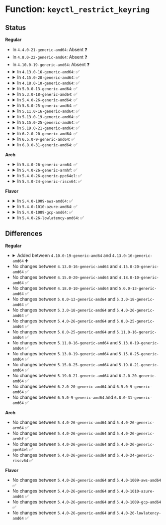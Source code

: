 # Function: <code>keyctl_restrict_keyring</code>

## Status
<b>Regular</b>
<ul>
<li>
In <code>4.4.0-21-generic-amd64</code>: Absent ❓
</li>
<li>
In <code>4.8.0-22-generic-amd64</code>: Absent ❓
</li>
<li>
In <code>4.10.0-19-generic-amd64</code>: Absent ❓
</li>
<li>
<details>
<summary>In <code>4.13.0-16-generic-amd64</code>: ✅</summary>

```c
long int keyctl_restrict_keyring(key_serial_t id, const char * _type, const char * _restriction)
```

```json
{
  "name": "keyctl_restrict_keyring",
  "collision_type": "Unique Global",
  "inline_type": "No",
  "funcs": [
    {
      "addr": 18446744071582591808,
      "name": "keyctl_restrict_keyring",
      "external": true,
      "loc": "security/keys/keyctl.c:1595",
      "file": "security/keys/keyctl.c",
      "inline": "seen, unknown",
      "caller_inline": [],
      "caller_func": [
        "security/keys/keyctl.c:SyS_keyctl",
        "security/keys/compat.c:compat_SyS_keyctl"
      ]
    }
  ],
  "symbols": [
    {
      "addr": 18446744071582591808,
      "name": "keyctl_restrict_keyring",
      "section": ".text",
      "bind": "STB_GLOBAL",
      "size": 233
    }
  ]
}
```
</details>
</li>
<li>
<details>
<summary>In <code>4.15.0-20-generic-amd64</code>: ✅</summary>

```c
long int keyctl_restrict_keyring(key_serial_t id, const char * _type, const char * _restriction)
```

```json
{
  "name": "keyctl_restrict_keyring",
  "collision_type": "Unique Global",
  "inline_type": "No",
  "funcs": [
    {
      "addr": 18446744071582744992,
      "name": "keyctl_restrict_keyring",
      "external": true,
      "loc": "security/keys/keyctl.c:1596",
      "file": "security/keys/keyctl.c",
      "inline": "seen, unknown",
      "caller_inline": [],
      "caller_func": [
        "security/keys/keyctl.c:SyS_keyctl",
        "security/keys/compat.c:compat_SyS_keyctl"
      ]
    }
  ],
  "symbols": [
    {
      "addr": 18446744071582744992,
      "name": "keyctl_restrict_keyring",
      "section": ".text",
      "bind": "STB_GLOBAL",
      "size": 220
    }
  ]
}
```
</details>
</li>
<li>
<details>
<summary>In <code>4.18.0-10-generic-amd64</code>: ✅</summary>

```c
long int keyctl_restrict_keyring(key_serial_t id, const char * _type, const char * _restriction)
```

```json
{
  "name": "keyctl_restrict_keyring",
  "collision_type": "Unique Global",
  "inline_type": "No",
  "funcs": [
    {
      "addr": 18446744071582944640,
      "name": "keyctl_restrict_keyring",
      "external": true,
      "loc": "security/keys/keyctl.c:1596",
      "file": "security/keys/keyctl.c",
      "inline": "seen, unknown",
      "caller_inline": [],
      "caller_func": [
        "security/keys/keyctl.c:__ia32_sys_keyctl",
        "security/keys/keyctl.c:__x64_sys_keyctl",
        "security/keys/compat.c:__x32_compat_sys_keyctl",
        "security/keys/compat.c:__ia32_compat_sys_keyctl"
      ]
    }
  ],
  "symbols": [
    {
      "addr": 18446744071582944640,
      "name": "keyctl_restrict_keyring",
      "section": ".text",
      "bind": "STB_GLOBAL",
      "size": 230
    }
  ]
}
```
</details>
</li>
<li>
<details>
<summary>In <code>5.0.0-13-generic-amd64</code>: ✅</summary>

```c
long int keyctl_restrict_keyring(key_serial_t id, const char * _type, const char * _restriction)
```

```json
{
  "name": "keyctl_restrict_keyring",
  "collision_type": "Unique Global",
  "inline_type": "No",
  "funcs": [
    {
      "addr": 18446744071583053184,
      "name": "keyctl_restrict_keyring",
      "external": true,
      "loc": "security/keys/keyctl.c:1596",
      "file": "security/keys/keyctl.c",
      "inline": "seen, unknown",
      "caller_inline": [],
      "caller_func": [
        "security/keys/keyctl.c:__ia32_sys_keyctl",
        "security/keys/keyctl.c:__x64_sys_keyctl",
        "security/keys/compat.c:__x32_compat_sys_keyctl",
        "security/keys/compat.c:__ia32_compat_sys_keyctl"
      ]
    }
  ],
  "symbols": [
    {
      "addr": 18446744071583053184,
      "name": "keyctl_restrict_keyring",
      "section": ".text",
      "bind": "STB_GLOBAL",
      "size": 230
    }
  ]
}
```
</details>
</li>
<li>
<details>
<summary>In <code>5.3.0-18-generic-amd64</code>: ✅</summary>

```c
long int keyctl_restrict_keyring(key_serial_t id, const char * _type, const char * _restriction)
```

```json
{
  "name": "keyctl_restrict_keyring",
  "collision_type": "Unique Global",
  "inline_type": "No",
  "funcs": [
    {
      "addr": 18446744071583236528,
      "name": "keyctl_restrict_keyring",
      "external": true,
      "loc": "security/keys/keyctl.c:1653",
      "file": "security/keys/keyctl.c",
      "inline": "seen, unknown",
      "caller_inline": [],
      "caller_func": [
        "security/keys/keyctl.c:__ia32_sys_keyctl",
        "security/keys/keyctl.c:__x64_sys_keyctl",
        "security/keys/compat.c:__x32_compat_sys_keyctl",
        "security/keys/compat.c:__ia32_compat_sys_keyctl"
      ]
    }
  ],
  "symbols": [
    {
      "addr": 18446744071583236528,
      "name": "keyctl_restrict_keyring",
      "section": ".text",
      "bind": "STB_GLOBAL",
      "size": 218
    }
  ]
}
```
</details>
</li>
<li>
<details>
<summary>In <code>5.4.0-26-generic-amd64</code>: ✅</summary>

```c
long int keyctl_restrict_keyring(key_serial_t id, const char * _type, const char * _restriction)
```

```json
{
  "name": "keyctl_restrict_keyring",
  "collision_type": "Unique Global",
  "inline_type": "No",
  "funcs": [
    {
      "addr": 18446744071583342352,
      "name": "keyctl_restrict_keyring",
      "external": true,
      "loc": "security/keys/keyctl.c:1653",
      "file": "security/keys/keyctl.c",
      "inline": "seen, unknown",
      "caller_inline": [],
      "caller_func": [
        "security/keys/keyctl.c:__ia32_sys_keyctl",
        "security/keys/keyctl.c:__x64_sys_keyctl",
        "security/keys/compat.c:__x32_compat_sys_keyctl",
        "security/keys/compat.c:__ia32_compat_sys_keyctl"
      ]
    }
  ],
  "symbols": [
    {
      "addr": 18446744071583342352,
      "name": "keyctl_restrict_keyring",
      "section": ".text",
      "bind": "STB_GLOBAL",
      "size": 218
    }
  ]
}
```
</details>
</li>
<li>
<details>
<summary>In <code>5.8.0-25-generic-amd64</code>: ✅</summary>

```c
long int keyctl_restrict_keyring(key_serial_t id, const char * _type, const char * _restriction)
```

```json
{
  "name": "keyctl_restrict_keyring",
  "collision_type": "Unique Global",
  "inline_type": "No",
  "funcs": [
    {
      "addr": 18446744071583676688,
      "name": "keyctl_restrict_keyring",
      "external": true,
      "loc": "security/keys/keyctl.c:1724",
      "file": "security/keys/keyctl.c",
      "inline": "seen, unknown",
      "caller_inline": [],
      "caller_func": [
        "security/keys/keyctl.c:__do_sys_keyctl",
        "security/keys/compat.c:__do_compat_sys_keyctl"
      ]
    }
  ],
  "symbols": [
    {
      "addr": 18446744071583676688,
      "name": "keyctl_restrict_keyring",
      "section": ".text",
      "bind": "STB_GLOBAL",
      "size": 263
    }
  ]
}
```
</details>
</li>
<li>
<details>
<summary>In <code>5.11.0-16-generic-amd64</code>: ✅</summary>

```c
long int keyctl_restrict_keyring(key_serial_t id, const char * _type, const char * _restriction)
```

```json
{
  "name": "keyctl_restrict_keyring",
  "collision_type": "Unique Global",
  "inline_type": "No",
  "funcs": [
    {
      "addr": 18446744071583798192,
      "name": "keyctl_restrict_keyring",
      "external": true,
      "loc": "security/keys/keyctl.c:1724",
      "file": "security/keys/keyctl.c",
      "inline": "seen, unknown",
      "caller_inline": [],
      "caller_func": [
        "security/keys/keyctl.c:__do_sys_keyctl",
        "security/keys/compat.c:__do_compat_sys_keyctl"
      ]
    }
  ],
  "symbols": [
    {
      "addr": 18446744071583798192,
      "name": "keyctl_restrict_keyring",
      "section": ".text",
      "bind": "STB_GLOBAL",
      "size": 263
    }
  ]
}
```
</details>
</li>
<li>
<details>
<summary>In <code>5.13.0-19-generic-amd64</code>: ✅</summary>

```c
long int keyctl_restrict_keyring(key_serial_t id, const char * _type, const char * _restriction)
```

```json
{
  "name": "keyctl_restrict_keyring",
  "collision_type": "Unique Global",
  "inline_type": "No",
  "funcs": [
    {
      "addr": 18446744071583822336,
      "name": "keyctl_restrict_keyring",
      "external": true,
      "loc": "security/keys/keyctl.c:1724",
      "file": "security/keys/keyctl.c",
      "inline": "seen, unknown",
      "caller_inline": [],
      "caller_func": [
        "security/keys/keyctl.c:__do_sys_keyctl",
        "security/keys/compat.c:__do_compat_sys_keyctl"
      ]
    }
  ],
  "symbols": [
    {
      "addr": 18446744071583822336,
      "name": "keyctl_restrict_keyring",
      "section": ".text",
      "bind": "STB_GLOBAL",
      "size": 263
    }
  ]
}
```
</details>
</li>
<li>
<details>
<summary>In <code>5.15.0-25-generic-amd64</code>: ✅</summary>

```c
long int keyctl_restrict_keyring(key_serial_t id, const char * _type, const char * _restriction)
```

```json
{
  "name": "keyctl_restrict_keyring",
  "collision_type": "Unique Global",
  "inline_type": "No",
  "funcs": [
    {
      "addr": 18446744071584185376,
      "name": "keyctl_restrict_keyring",
      "external": true,
      "loc": "security/keys/keyctl.c:1724",
      "file": "security/keys/keyctl.c",
      "inline": "seen, unknown",
      "caller_inline": [],
      "caller_func": [
        "security/keys/keyctl.c:__do_sys_keyctl",
        "security/keys/compat.c:__do_compat_sys_keyctl"
      ]
    }
  ],
  "symbols": [
    {
      "addr": 18446744071584185376,
      "name": "keyctl_restrict_keyring",
      "section": ".text",
      "bind": "STB_GLOBAL",
      "size": 263
    }
  ]
}
```
</details>
</li>
<li>
<details>
<summary>In <code>5.19.0-21-generic-amd64</code>: ✅</summary>

```c
long int keyctl_restrict_keyring(key_serial_t id, const char * _type, const char * _restriction)
```

```json
{
  "name": "keyctl_restrict_keyring",
  "collision_type": "Unique Global",
  "inline_type": "No",
  "funcs": [
    {
      "addr": 18446744071584786080,
      "name": "keyctl_restrict_keyring",
      "external": true,
      "loc": "security/keys/keyctl.c:1724",
      "file": "security/keys/keyctl.c",
      "inline": "seen, unknown",
      "caller_inline": [],
      "caller_func": [
        "security/keys/keyctl.c:__do_sys_keyctl",
        "security/keys/compat.c:__do_compat_sys_keyctl"
      ]
    }
  ],
  "symbols": [
    {
      "addr": 18446744071584786080,
      "name": "keyctl_restrict_keyring",
      "section": ".text",
      "bind": "STB_GLOBAL",
      "size": 318
    }
  ]
}
```
</details>
</li>
<li>
<details>
<summary>In <code>6.2.0-20-generic-amd64</code>: ✅</summary>

```c
long int keyctl_restrict_keyring(key_serial_t id, const char * _type, const char * _restriction)
```

```json
{
  "name": "keyctl_restrict_keyring",
  "collision_type": "Unique Global",
  "inline_type": "No",
  "funcs": [
    {
      "addr": 18446744071585483184,
      "name": "keyctl_restrict_keyring",
      "external": true,
      "loc": "security/keys/keyctl.c:1724",
      "file": "security/keys/keyctl.c",
      "inline": "seen, unknown",
      "caller_inline": [],
      "caller_func": [
        "security/keys/keyctl.c:__do_sys_keyctl",
        "security/keys/compat.c:__do_compat_sys_keyctl"
      ]
    }
  ],
  "symbols": [
    {
      "addr": 18446744071585483184,
      "name": "keyctl_restrict_keyring",
      "section": ".text",
      "bind": "STB_GLOBAL",
      "size": 318
    }
  ]
}
```
</details>
</li>
<li>
<details>
<summary>In <code>6.5.0-9-generic-amd64</code>: ✅</summary>

```c
long int keyctl_restrict_keyring(key_serial_t id, const char * _type, const char * _restriction)
```

```json
{
  "name": "keyctl_restrict_keyring",
  "collision_type": "Unique Global",
  "inline_type": "No",
  "funcs": [
    {
      "addr": 18446744071585714672,
      "name": "keyctl_restrict_keyring",
      "external": true,
      "loc": "security/keys/keyctl.c:1729",
      "file": "security/keys/keyctl.c",
      "inline": "seen, unknown",
      "caller_inline": [],
      "caller_func": [
        "security/keys/keyctl.c:__do_sys_keyctl",
        "security/keys/compat.c:__do_compat_sys_keyctl"
      ]
    }
  ],
  "symbols": [
    {
      "addr": 18446744071585714672,
      "name": "keyctl_restrict_keyring",
      "section": ".text",
      "bind": "STB_GLOBAL",
      "size": 318
    }
  ]
}
```
</details>
</li>
<li>
<details>
<summary>In <code>6.8.0-31-generic-amd64</code>: ✅</summary>

```c
long int keyctl_restrict_keyring(key_serial_t id, const char * _type, const char * _restriction)
```

```json
{
  "name": "keyctl_restrict_keyring",
  "collision_type": "Unique Global",
  "inline_type": "No",
  "funcs": [
    {
      "addr": 18446744071585961696,
      "name": "keyctl_restrict_keyring",
      "external": true,
      "loc": "security/keys/keyctl.c:1728",
      "file": "security/keys/keyctl.c",
      "inline": "seen, unknown",
      "caller_inline": [],
      "caller_func": [
        "security/keys/keyctl.c:__do_sys_keyctl",
        "security/keys/compat.c:__do_compat_sys_keyctl"
      ]
    }
  ],
  "symbols": [
    {
      "addr": 18446744071585961696,
      "name": "keyctl_restrict_keyring",
      "section": ".text",
      "bind": "STB_GLOBAL",
      "size": 318
    }
  ]
}
```
</details>
</li>
</ul>
<b>Arch</b>
<ul>
<li>
<details>
<summary>In <code>5.4.0-26-generic-arm64</code>: ✅</summary>

```c
long int keyctl_restrict_keyring(key_serial_t id, const char * _type, const char * _restriction)
```

```json
{
  "name": "keyctl_restrict_keyring",
  "collision_type": "Unique Global",
  "inline_type": "No",
  "funcs": [
    {
      "addr": 18446603336495086864,
      "name": "keyctl_restrict_keyring",
      "external": true,
      "loc": "security/keys/keyctl.c:1653",
      "file": "security/keys/keyctl.c",
      "inline": "seen, unknown",
      "caller_inline": [],
      "caller_func": [
        "security/keys/keyctl.c:__arm64_sys_keyctl",
        "security/keys/compat.c:__arm64_compat_sys_keyctl"
      ]
    }
  ],
  "symbols": [
    {
      "addr": 18446603336495086864,
      "name": "keyctl_restrict_keyring",
      "section": ".text",
      "bind": "STB_GLOBAL",
      "size": 248
    }
  ]
}
```
</details>
</li>
<li>
<details>
<summary>In <code>5.4.0-26-generic-armhf</code>: ✅</summary>

```c
long int keyctl_restrict_keyring(key_serial_t id, const char * _type, const char * _restriction)
```

```json
{
  "name": "keyctl_restrict_keyring",
  "collision_type": "Unique Global",
  "inline_type": "No",
  "funcs": [
    {
      "addr": 3228480764,
      "name": "keyctl_restrict_keyring",
      "external": true,
      "loc": "security/keys/keyctl.c:1653",
      "file": "security/keys/keyctl.c",
      "inline": "seen, unknown",
      "caller_inline": [],
      "caller_func": [
        "security/keys/keyctl.c:__se_sys_keyctl"
      ]
    }
  ],
  "symbols": [
    {
      "addr": 3228480764,
      "name": "keyctl_restrict_keyring",
      "section": ".text",
      "bind": "STB_GLOBAL",
      "size": 244
    }
  ]
}
```
</details>
</li>
<li>
<details>
<summary>In <code>5.4.0-26-generic-ppc64el</code>: ✅</summary>

```c
long int keyctl_restrict_keyring(key_serial_t id, const char * _type, const char * _restriction)
```

```json
{
  "name": "keyctl_restrict_keyring",
  "collision_type": "Unique Global",
  "inline_type": "No",
  "funcs": [
    {
      "addr": 13835058055288986576,
      "name": "keyctl_restrict_keyring",
      "external": true,
      "loc": "security/keys/keyctl.c:1653",
      "file": "security/keys/keyctl.c",
      "inline": "seen, unknown",
      "caller_inline": [],
      "caller_func": [
        "security/keys/keyctl.c:__se_sys_keyctl",
        "security/keys/compat.c:__se_compat_sys_keyctl"
      ]
    }
  ],
  "symbols": [
    {
      "addr": 13835058055288986576,
      "name": "keyctl_restrict_keyring",
      "section": ".text",
      "bind": "STB_GLOBAL",
      "size": 316
    }
  ]
}
```
</details>
</li>
<li>
<details>
<summary>In <code>5.4.0-24-generic-riscv64</code>: ✅</summary>

```c
long int keyctl_restrict_keyring(key_serial_t id, const char * _type, const char * _restriction)
```

```json
{
  "name": "keyctl_restrict_keyring",
  "collision_type": "Unique Global",
  "inline_type": "No",
  "funcs": [
    {
      "addr": 18446743936274350144,
      "name": "keyctl_restrict_keyring",
      "external": true,
      "loc": "security/keys/keyctl.c:1653",
      "file": "security/keys/keyctl.c",
      "inline": "seen, unknown",
      "caller_inline": [],
      "caller_func": [
        "security/keys/keyctl.c:__se_sys_keyctl"
      ]
    }
  ],
  "symbols": [
    {
      "addr": 18446743936274350144,
      "name": "keyctl_restrict_keyring",
      "section": ".text",
      "bind": "STB_GLOBAL",
      "size": 180
    }
  ]
}
```
</details>
</li>
</ul>
<b>Flavor</b>
<ul>
<li>
<details>
<summary>In <code>5.4.0-1009-aws-amd64</code>: ✅</summary>

```c
long int keyctl_restrict_keyring(key_serial_t id, const char * _type, const char * _restriction)
```

```json
{
  "name": "keyctl_restrict_keyring",
  "collision_type": "Unique Global",
  "inline_type": "No",
  "funcs": [
    {
      "addr": 18446744071583311088,
      "name": "keyctl_restrict_keyring",
      "external": true,
      "loc": "security/keys/keyctl.c:1653",
      "file": "security/keys/keyctl.c",
      "inline": "seen, unknown",
      "caller_inline": [],
      "caller_func": [
        "security/keys/keyctl.c:__ia32_sys_keyctl",
        "security/keys/keyctl.c:__x64_sys_keyctl",
        "security/keys/compat.c:__x32_compat_sys_keyctl",
        "security/keys/compat.c:__ia32_compat_sys_keyctl"
      ]
    }
  ],
  "symbols": [
    {
      "addr": 18446744071583311088,
      "name": "keyctl_restrict_keyring",
      "section": ".text",
      "bind": "STB_GLOBAL",
      "size": 218
    }
  ]
}
```
</details>
</li>
<li>
<details>
<summary>In <code>5.4.0-1010-azure-amd64</code>: ✅</summary>

```c
long int keyctl_restrict_keyring(key_serial_t id, const char * _type, const char * _restriction)
```

```json
{
  "name": "keyctl_restrict_keyring",
  "collision_type": "Unique Global",
  "inline_type": "No",
  "funcs": [
    {
      "addr": 18446744071583248192,
      "name": "keyctl_restrict_keyring",
      "external": true,
      "loc": "security/keys/keyctl.c:1653",
      "file": "security/keys/keyctl.c",
      "inline": "seen, unknown",
      "caller_inline": [],
      "caller_func": [
        "security/keys/keyctl.c:__ia32_sys_keyctl",
        "security/keys/keyctl.c:__x64_sys_keyctl",
        "security/keys/compat.c:__x32_compat_sys_keyctl",
        "security/keys/compat.c:__ia32_compat_sys_keyctl"
      ]
    }
  ],
  "symbols": [
    {
      "addr": 18446744071583248192,
      "name": "keyctl_restrict_keyring",
      "section": ".text",
      "bind": "STB_GLOBAL",
      "size": 218
    }
  ]
}
```
</details>
</li>
<li>
<details>
<summary>In <code>5.4.0-1009-gcp-amd64</code>: ✅</summary>

```c
long int keyctl_restrict_keyring(key_serial_t id, const char * _type, const char * _restriction)
```

```json
{
  "name": "keyctl_restrict_keyring",
  "collision_type": "Unique Global",
  "inline_type": "No",
  "funcs": [
    {
      "addr": 18446744071583295120,
      "name": "keyctl_restrict_keyring",
      "external": true,
      "loc": "security/keys/keyctl.c:1653",
      "file": "security/keys/keyctl.c",
      "inline": "seen, unknown",
      "caller_inline": [],
      "caller_func": [
        "security/keys/keyctl.c:__ia32_sys_keyctl",
        "security/keys/keyctl.c:__x64_sys_keyctl",
        "security/keys/compat.c:__x32_compat_sys_keyctl",
        "security/keys/compat.c:__ia32_compat_sys_keyctl"
      ]
    }
  ],
  "symbols": [
    {
      "addr": 18446744071583295120,
      "name": "keyctl_restrict_keyring",
      "section": ".text",
      "bind": "STB_GLOBAL",
      "size": 218
    }
  ]
}
```
</details>
</li>
<li>
<details>
<summary>In <code>5.4.0-26-lowlatency-amd64</code>: ✅</summary>

```c
long int keyctl_restrict_keyring(key_serial_t id, const char * _type, const char * _restriction)
```

```json
{
  "name": "keyctl_restrict_keyring",
  "collision_type": "Unique Global",
  "inline_type": "No",
  "funcs": [
    {
      "addr": 18446744071583389760,
      "name": "keyctl_restrict_keyring",
      "external": true,
      "loc": "security/keys/keyctl.c:1653",
      "file": "security/keys/keyctl.c",
      "inline": "seen, unknown",
      "caller_inline": [],
      "caller_func": [
        "security/keys/keyctl.c:__ia32_sys_keyctl",
        "security/keys/keyctl.c:__x64_sys_keyctl",
        "security/keys/compat.c:__x32_compat_sys_keyctl",
        "security/keys/compat.c:__ia32_compat_sys_keyctl"
      ]
    }
  ],
  "symbols": [
    {
      "addr": 18446744071583389760,
      "name": "keyctl_restrict_keyring",
      "section": ".text",
      "bind": "STB_GLOBAL",
      "size": 218
    }
  ]
}
```
</details>
</li>
</ul>

## Differences
<b>Regular</b>
<ul>
<li>
<details>
<summary>Added between <code>4.10.0-19-generic-amd64</code> and <code>4.13.0-16-generic-amd64</code> ➕</summary>

```c
long int keyctl_restrict_keyring(key_serial_t id, const char * _type, const char * _restriction)
```
</details>
</li>
<li>
No changes between <code>4.13.0-16-generic-amd64</code> and <code>4.15.0-20-generic-amd64</code> ✅
</li>
<li>
No changes between <code>4.15.0-20-generic-amd64</code> and <code>4.18.0-10-generic-amd64</code> ✅
</li>
<li>
No changes between <code>4.18.0-10-generic-amd64</code> and <code>5.0.0-13-generic-amd64</code> ✅
</li>
<li>
No changes between <code>5.0.0-13-generic-amd64</code> and <code>5.3.0-18-generic-amd64</code> ✅
</li>
<li>
No changes between <code>5.3.0-18-generic-amd64</code> and <code>5.4.0-26-generic-amd64</code> ✅
</li>
<li>
No changes between <code>5.4.0-26-generic-amd64</code> and <code>5.8.0-25-generic-amd64</code> ✅
</li>
<li>
No changes between <code>5.8.0-25-generic-amd64</code> and <code>5.11.0-16-generic-amd64</code> ✅
</li>
<li>
No changes between <code>5.11.0-16-generic-amd64</code> and <code>5.13.0-19-generic-amd64</code> ✅
</li>
<li>
No changes between <code>5.13.0-19-generic-amd64</code> and <code>5.15.0-25-generic-amd64</code> ✅
</li>
<li>
No changes between <code>5.15.0-25-generic-amd64</code> and <code>5.19.0-21-generic-amd64</code> ✅
</li>
<li>
No changes between <code>5.19.0-21-generic-amd64</code> and <code>6.2.0-20-generic-amd64</code> ✅
</li>
<li>
No changes between <code>6.2.0-20-generic-amd64</code> and <code>6.5.0-9-generic-amd64</code> ✅
</li>
<li>
No changes between <code>6.5.0-9-generic-amd64</code> and <code>6.8.0-31-generic-amd64</code> ✅
</li>
</ul>
<b>Arch</b>
<ul>
<li>
No changes between <code>5.4.0-26-generic-amd64</code> and <code>5.4.0-26-generic-arm64</code> ✅
</li>
<li>
No changes between <code>5.4.0-26-generic-amd64</code> and <code>5.4.0-26-generic-armhf</code> ✅
</li>
<li>
No changes between <code>5.4.0-26-generic-amd64</code> and <code>5.4.0-26-generic-ppc64el</code> ✅
</li>
<li>
No changes between <code>5.4.0-26-generic-amd64</code> and <code>5.4.0-24-generic-riscv64</code> ✅
</li>
</ul>
<b>Flavor</b>
<ul>
<li>
No changes between <code>5.4.0-26-generic-amd64</code> and <code>5.4.0-1009-aws-amd64</code> ✅
</li>
<li>
No changes between <code>5.4.0-26-generic-amd64</code> and <code>5.4.0-1010-azure-amd64</code> ✅
</li>
<li>
No changes between <code>5.4.0-26-generic-amd64</code> and <code>5.4.0-1009-gcp-amd64</code> ✅
</li>
<li>
No changes between <code>5.4.0-26-generic-amd64</code> and <code>5.4.0-26-lowlatency-amd64</code> ✅
</li>
</ul>
